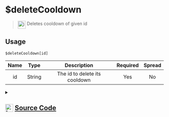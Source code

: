 # $deleteCooldown
> <img align="top" src="https://upload.wikimedia.org/wikipedia/commons/thumb/e/e4/Infobox_info_icon.svg/160px-Infobox_info_icon.svg.png?20150409153300" alt="image" width="25" height="auto"> Deletes cooldown of given id
## Usage
```
$deleteCooldown[id]
```
| Name | Type | Description | Required | Spread
| :---: | :---: | :---: | :---: | :---: |
id | String | The id to delete its cooldown | Yes | No
<details>
<summary>
    
## <img align="top" src="https://cdn4.iconfinder.com/data/icons/iconsimple-logotypes/512/github-512.png" alt="image" width="25" height="auto">  [Source Code](https://github.com/tryforge/ForgeScript-V2/blob/main/src/native/deleteCooldown.ts)
    
</summary>
    
```ts
import { ArgType, NativeFunction, Return } from "../structures"

export default new NativeFunction({
    name: "$deleteCooldown",
    version: "1.0.3",
    description: "Deletes cooldown of given id",
    brackets: true,
    unwrap: true,
    args: [
        {
            name: "id",
            description: "The id to delete its cooldown",
            rest: false,
            type: ArgType.String,
            required: true,
        },
    ],
    execute(ctx, [id]) {
        ctx.client.cooldowns.delete(id)
        return this.success()
    },
})

```
    
</details>
